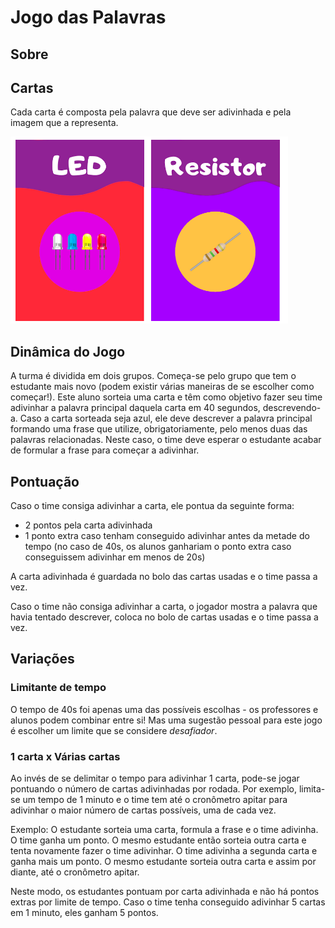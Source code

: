 # Jogo das Palavras

## Sobre

## Cartas
Cada carta é composta pela palavra que deve ser adivinhada e pela imagem que a representa. 

![Cartas Jogo das Palavras](images/cartas-palavras.png)

## Dinâmica do Jogo

A turma é dividida em dois grupos. Começa-se pelo grupo que tem o estudante mais novo (podem existir várias maneiras de se escolher como começar!).
Este aluno sorteia uma carta e têm como objetivo fazer seu time adivinhar a palavra principal daquela carta em 40 segundos, descrevendo-a. Caso a carta sorteada seja azul, ele deve descrever a palavra principal formando uma frase que utilize, obrigatoriamente, pelo menos duas das palavras relacionadas. Neste caso, o time deve esperar o estudante acabar de formular a frase para começar a adivinhar. 

## Pontuação 
Caso o time consiga adivinhar a carta, ele pontua da seguinte forma: 
 - 2 pontos pela carta adivinhada
-  1 ponto extra caso tenham conseguido adivinhar antes da metade do tempo (no caso de 40s, os alunos ganhariam o ponto extra caso conseguissem adivinhar em menos de 20s)

A carta adivinhada é guardada no bolo das cartas usadas e o time passa a vez. 

Caso o time não consiga adivinhar a carta, o jogador mostra a palavra que havia tentado descrever, coloca no bolo de cartas usadas e o time passa a vez. 

## Variações 

### Limitante de tempo
O tempo de 40s foi apenas uma das possíveis escolhas - os professores e alunos podem combinar entre si! Mas uma sugestão pessoal para este jogo é escolher um limite que se considere *desafiador*. 

### 1 carta x Várias cartas
Ao invés de se delimitar o tempo para adivinhar 1 carta, pode-se jogar pontuando o número de cartas adivinhadas por rodada. Por exemplo, limita-se um tempo de 1 minuto e o time tem até o cronômetro apitar para adivinhar o maior número de cartas possíveis, uma de cada vez. 

Exemplo: O estudante sorteia uma carta, formula a frase e o time adivinha. O time ganha um ponto. O mesmo estudante então sorteia outra carta e tenta novamente fazer o time adivinhar. O time adivinha a segunda carta e ganha mais um ponto. O mesmo estudante sorteia outra carta e assim por diante, até o cronômetro apitar. 

Neste modo, os estudantes pontuam por carta adivinhada e não há pontos extras por limite de tempo. Caso o time tenha conseguido adivinhar 5 cartas em 1 minuto, eles ganham 5 pontos. 


